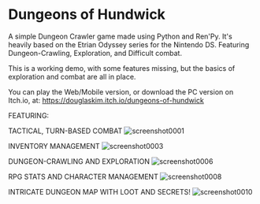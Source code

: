 # Dungeons of Hundwick
 
A simple Dungeon Crawler game made using Python and Ren'Py. It's heavily based on the Etrian Odyssey series for the Nintendo DS. Featuring Dungeon-Crawling, Exploration, and Difficult combat.

This is a working demo, with some features missing, but the basics of exploration and combat are all in place.

You can play the Web/Mobile version, or download the PC version on Itch.io, at: https://douglaskim.itch.io/dungeons-of-hundwick

FEATURING:

TACTICAL, TURN-BASED COMBAT
![screenshot0001](https://github.com/DouglasKims/Dungeons-of-Hundwick/assets/58522726/36bce1ae-b119-4f8a-a8a5-5aa0cc071538)

INVENTORY MANAGEMENT
![screenshot0003](https://github.com/DouglasKims/Dungeons-of-Hundwick/assets/58522726/b82bc8b5-f464-4beb-b277-3c7063b0eb21)

DUNGEON-CRAWLING AND EXPLORATION
![screenshot0006](https://github.com/DouglasKims/Dungeons-of-Hundwick/assets/58522726/f1b4b278-eeed-4c30-85d2-5195ff80e416)

RPG STATS AND CHARACTER MANAGEMENT
![screenshot0008](https://github.com/DouglasKims/Dungeons-of-Hundwick/assets/58522726/e5ba5adf-8d7a-4ca7-b02d-75bb4a241af4)

INTRICATE DUNGEON MAP WITH LOOT AND SECRETS!
![screenshot0010](https://github.com/DouglasKims/Dungeons-of-Hundwick/assets/58522726/c5deafd5-1775-4a66-bd25-ea8cc7174c43)
